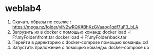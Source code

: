 # weblab4

1. Скачать образы по ссылке : https://mega.nz/folder/yIN2wRQK#BhKzGVaaoq1qdf7uF3_bLA
2. Загрузить их в docker с помощью команд:
  docker load -i F:\myFolder\front.tar
  docker load -i F:\myFolder\back.tar
3. Перейти в директорию с docker-compose помощью команды cd
4. Запустить приложение с помощью команды:
  docker-compose up
